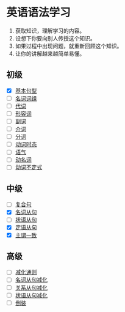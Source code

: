 # 英语语法学习

1. 获取知识，理解学习的内容。
2. 设想下你要向别人传授这个知识。
3. 如果过程中出现问题，就重新回顾这个知识。
4. 让你的讲解越来越简单易懂。



## 初级

- [x] [基本句型](basic/base.md)  
- [ ] [名词词组](basic/noun.md)  
- [ ] [代词](basic/pronoun.md)  
- [ ] [形容词](basic/adjective.md)  
- [ ] [副词](basic/adverb.md)  
- [ ] [介词](basic/preposition.md)  
- [ ] [分词](basic/participle.md)  
- [ ] [动词时态](basic/verb-tense.md)  
- [ ] [语气](basic/moods.md)  
- [ ] [动名词](basic/gerund.md)  
- [ ] [动词不定式](basic/verb-infinitive.md)  

## 中级

- [ ] [复合句](intermediate/complex-sentence.md)  
- [x]  [名词从句](intermediate/noun-clause.md)  
- [ ] [状语从句](intermediate/adverbial-clause.md)  
- [x] [定语从句](intermediate/attributive-clause.md)  
- [x] [主谓一致](intermediate/subject-verb-concord.md)  

## 高级

- [ ] [减化通则](advanced/general.md)  
- [ ] [名词从句减化](advanced/noun.md)  
- [ ] [关系从句减化](advanced/relative.md)  
- [ ] [状语从句减化](advanced/adverbial.md)  
- [ ] [倒装](advanced/inversion.md)  
